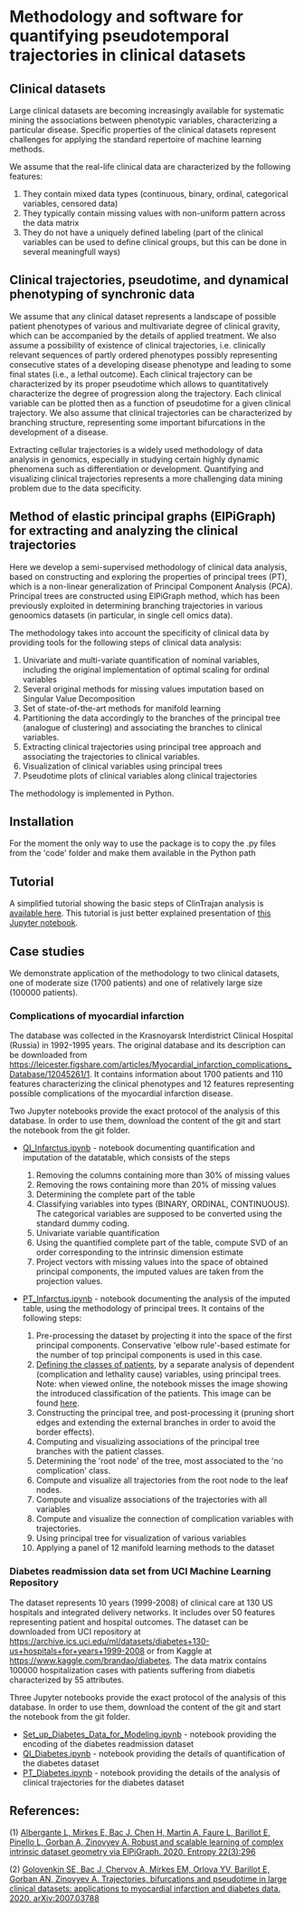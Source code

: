 # Methodology and software for quantifying pseudotemporal trajectories in clinical datasets

## Clinical datasets

Large clinical datasets are becoming increasingly available for systematic mining the associations between phenotypic variables,
characterizing a particular disease. Specific properties of the clinical datasets represent challenges for applying the 
standard repertoire of machine learning methods. 

We assume that the real-life clinical data are characterized by the following features:
1) They contain mixed data types (continuous, binary, ordinal, categorical variables, censored data)
2) They typically contain missing values with non-uniform pattern across the data matrix
3) They do not have a uniquely defined labeling (part of the clinical variables can be used to define clinical groups, 
but this can be done in several meaningfull ways)

## Clinical trajectories, pseudotime, and dynamical phenotyping of synchronic data

We assume that any clinical dataset represents a landscape of possible patient phenotypes of various and multivariate 
degree of clinical gravity, which can be accompanied by the details of applied treatment. 
We also assume a possibility of existence of clinical trajectories, i.e. clinically relevant sequences of partly ordered phenotypes 
possibly representing consecutive states of a developing disease phenotype and leading to some final states (i.e., a 
lethal outcome). Each clinical trajectory can be characterized by its proper pseudotime which allows to quantitatively characterize the degree of progression along the trajectory. 
Each clinical variable can be plotted then as a function of pseudotime for a given clinical trajectory.
We also assume that clinical trajectories can be characterized by branching structure, representing
some important bifurcations in the development of a disease. 

Extracting cellular trajectories is a widely used methodology of data analysis in genomics, especially in studying certain highly dynamic phenomena such as differentiation or development. 
Quantifying and visualizing clinical trajectories represents a more challenging data mining problem due to the data specificity.

## Method of elastic principal graphs (ElPiGraph) for extracting and analyzing the clinical trajectories

Here we develop a semi-supervised methodology of clinical data analysis, based on constructing and exploring the properties
of principal trees (PT), which is a non-linear generalization of Principal Component Analysis (PCA). Principal trees are 
constructed using ElPiGraph method, which has been previously exploited in determining branching trajectories in various genoomics 
datasets (in particular, in single cell omics data). 

The methodology takes into account the specificity of clinical data by providing tools for the following steps of clinical data analysis:

1) Univariate and multi-variate quantification of nominal variables, including the original implementation of optimal scaling for ordinal variables
2) Several original methods for missing values imputation based on Singular Value Decomposition
3) Set of state-of-the-art methods for manifold learning
4) Partitioning the data accordingly to the branches of the principal tree (analogue of clustering) and associating the branches to clinical variables.
5) Extracting clinical trajectories using principal tree approach and associating the trajectories to clinical variables.
6) Visualization of clinical variables using principal trees
7) Pseudotime plots of clinical variables along clinical trajectories

The methodology is implemented in Python.

## Installation

For the moment the only way to use the package is to copy the .py files from the 'code' folder and make them available in the Python path

## Tutorial

A simplified tutorial showing the basic steps of ClinTrajan analysis is [available here](https://github.com/auranic/ClinTrajan/blob/master/tutorial/tutorial.md).
This tutorial is just better explained presentation of [this Jupyter notebook](ClinTrajan_tutorial.ipynb).

## Case studies

We demonstrate application of the methodology to two clinical datasets, one of moderate size (1700 patients) and one of relatively large size (100000 patients).

### Complications of myocardial infarction

The database was collected in the Krasnoyarsk Interdistrict Clinical Hospital (Russia) in 1992-1995 years. The original database and its description can be downloaded from https://leicester.figshare.com/articles/Myocardial_infarction_complications_Database/12045261/1. It contains information about 1700 patients and 110 features characterizing the clinical phenotypes and 12 features representing possible complications of the myocardial infarction disease. 

Two Jupyter notebooks provide the exact protocol of the analysis of this database.
In order to use them, download the content of the git and start the notebook from the git folder.

* [QI_Infarctus.ipynb](QI_Infarctus.ipynb) - notebook documenting quantification and imputation of the datatable, which consists of the steps
  1. Removing the columns containing more than 30% of missing values
  2. Removing the rows containing more than 20% of missing values
  3. Determining the complete part of the table
  4. Classifying variables into types (BINARY, ORDINAL, CONTINUOUS). The categorical variables are supposed to be converted using the standard dummy coding.
  5. Univariate variable quantification
  6. Using the quantified complete part of the table, compute SVD of an order corresponding to the intrinsic dimension estimate
  7. Project vectors with missing values into the space of obtained principal components, the imputed values are taken from the projection values.

* [PT_Infarctus.ipynb](PT_Infarctus.ipynb) - notebook documenting the analysis of the imputed table, using the methodology of principal trees. It contains of the following steps:
  1. Pre-processing the dataset by projecting it into the space of the first principal components. Conservative 'elbow rule'-based estimate for the number of top principal components is used in this case.
  2. [Defining the classes of patients](images/definition_of_classes_infarctus.png), by a separate analysis of dependent (complication and lethality cause) variables, using principal trees. Note: when viewed online, the notebook misses the image showing the introduced classification of the patients. This image can be found [here](images/definition_of_classes_infarctus.png).
  3. Constructing the principal tree, and post-processing it (pruning short edges and extending the external branches in order to avoid the border effects).
  4. Computing and visualizing associations of the principal tree branches with the patient classes.
  5. Determining the 'root node' of the tree, most associated to the 'no complication' class.
  6. Compute and visualize all trajectories from the root node to the leaf nodes.
  7. Compute and visualize associations of the trajectories with all variables
  8. Compute and visualize the connection of complication variables with trajectories.
  9. Using principal tree for visualization of various variables
  10. Applying a panel of 12 manifold learning methods to the dataset


### Diabetes readmission data set from UCI Machine Learning Repository

The dataset represents 10 years (1999-2008) of clinical care at 130 US hospitals and integrated delivery networks. It includes over 50 features representing patient and hospital outcomes. The dataset can be downloaded from UCI repository at https://archive.ics.uci.edu/ml/datasets/diabetes+130-us+hospitals+for+years+1999-2008 or from Kaggle at https://www.kaggle.com/brandao/diabetes. The data matrix contains 100000 hospitalization cases with patients suffering from diabetis characterized by 55 attributes.

Three Jupyter notebooks provide the exact protocol of the analysis of this database.
In order to use them, download the content of the git and start the notebook from the git folder.

* [Set_up_Diabetes_Data_for_Modeling.ipynb](Set_up_Diabetes_Data_for_Modeling.ipynb) - notebook providing the encoding of the diabetes readmission dataset
* [QI_Diabetes.ipynb](QI_Diabetes.ipynb) - notebook providing the details of quantification of the diabetes dataset
* [PT_Diabetes.ipynb](PT_Diabetes.ipynb) - notebook providing the details of the analysis of clinical trajectories for the diabetes dataset


## References:

(1) [Albergante L, Mirkes E, Bac J, Chen H, Martin A, Faure L, Barillot E, Pinello L, Gorban A, Zinovyev A. Robust and scalable learning of complex intrinsic dataset geometry via ElPiGraph. 2020. Entropy 22(3):296](https://www.mdpi.com/1099-4300/22/3/296)

(2) [Golovenkin SE, Bac J, Chervov A, Mirkes EM, Orlova YV, Barillot E, Gorban AN, Zinovyev A. Trajectories, bifurcations and pseudotime in large clinical datasets: applications to myocardial infarction and diabetes data. 2020. arXiv:2007.03788](https://arxiv.org/abs/2007.03788)
